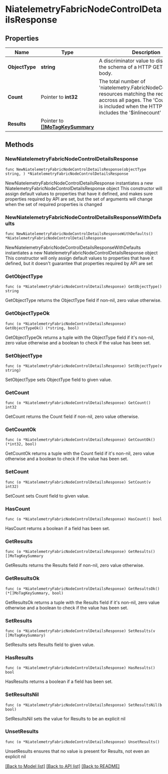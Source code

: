 # NiatelemetryFabricNodeControlDetailsResponse

## Properties

Name | Type | Description | Notes
------------ | ------------- | ------------- | -------------
**ObjectType** | **string** | A discriminator value to disambiguate the schema of a HTTP GET response body. | 
**Count** | Pointer to **int32** | The total number of &#39;niatelemetry.FabricNodeControlDetails&#39; resources matching the request, accross all pages. The &#39;Count&#39; attribute is included when the HTTP GET request includes the &#39;$inlinecount&#39; parameter. | [optional] 
**Results** | Pointer to [**[]MoTagKeySummary**](MoTagKeySummary.md) |  | [optional] 

## Methods

### NewNiatelemetryFabricNodeControlDetailsResponse

`func NewNiatelemetryFabricNodeControlDetailsResponse(objectType string, ) *NiatelemetryFabricNodeControlDetailsResponse`

NewNiatelemetryFabricNodeControlDetailsResponse instantiates a new NiatelemetryFabricNodeControlDetailsResponse object
This constructor will assign default values to properties that have it defined,
and makes sure properties required by API are set, but the set of arguments
will change when the set of required properties is changed

### NewNiatelemetryFabricNodeControlDetailsResponseWithDefaults

`func NewNiatelemetryFabricNodeControlDetailsResponseWithDefaults() *NiatelemetryFabricNodeControlDetailsResponse`

NewNiatelemetryFabricNodeControlDetailsResponseWithDefaults instantiates a new NiatelemetryFabricNodeControlDetailsResponse object
This constructor will only assign default values to properties that have it defined,
but it doesn't guarantee that properties required by API are set

### GetObjectType

`func (o *NiatelemetryFabricNodeControlDetailsResponse) GetObjectType() string`

GetObjectType returns the ObjectType field if non-nil, zero value otherwise.

### GetObjectTypeOk

`func (o *NiatelemetryFabricNodeControlDetailsResponse) GetObjectTypeOk() (*string, bool)`

GetObjectTypeOk returns a tuple with the ObjectType field if it's non-nil, zero value otherwise
and a boolean to check if the value has been set.

### SetObjectType

`func (o *NiatelemetryFabricNodeControlDetailsResponse) SetObjectType(v string)`

SetObjectType sets ObjectType field to given value.


### GetCount

`func (o *NiatelemetryFabricNodeControlDetailsResponse) GetCount() int32`

GetCount returns the Count field if non-nil, zero value otherwise.

### GetCountOk

`func (o *NiatelemetryFabricNodeControlDetailsResponse) GetCountOk() (*int32, bool)`

GetCountOk returns a tuple with the Count field if it's non-nil, zero value otherwise
and a boolean to check if the value has been set.

### SetCount

`func (o *NiatelemetryFabricNodeControlDetailsResponse) SetCount(v int32)`

SetCount sets Count field to given value.

### HasCount

`func (o *NiatelemetryFabricNodeControlDetailsResponse) HasCount() bool`

HasCount returns a boolean if a field has been set.

### GetResults

`func (o *NiatelemetryFabricNodeControlDetailsResponse) GetResults() []MoTagKeySummary`

GetResults returns the Results field if non-nil, zero value otherwise.

### GetResultsOk

`func (o *NiatelemetryFabricNodeControlDetailsResponse) GetResultsOk() (*[]MoTagKeySummary, bool)`

GetResultsOk returns a tuple with the Results field if it's non-nil, zero value otherwise
and a boolean to check if the value has been set.

### SetResults

`func (o *NiatelemetryFabricNodeControlDetailsResponse) SetResults(v []MoTagKeySummary)`

SetResults sets Results field to given value.

### HasResults

`func (o *NiatelemetryFabricNodeControlDetailsResponse) HasResults() bool`

HasResults returns a boolean if a field has been set.

### SetResultsNil

`func (o *NiatelemetryFabricNodeControlDetailsResponse) SetResultsNil(b bool)`

 SetResultsNil sets the value for Results to be an explicit nil

### UnsetResults
`func (o *NiatelemetryFabricNodeControlDetailsResponse) UnsetResults()`

UnsetResults ensures that no value is present for Results, not even an explicit nil

[[Back to Model list]](../README.md#documentation-for-models) [[Back to API list]](../README.md#documentation-for-api-endpoints) [[Back to README]](../README.md)


